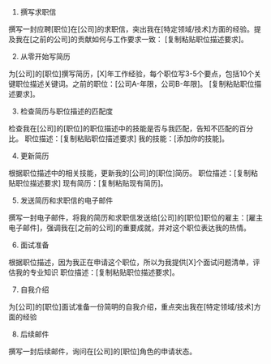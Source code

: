 1. 撰写求职信

撰写一封应聘[职位]在[公司]的求职信，突出我在[特定领域/技术]方面的经验。提及我在[之前的公司]的贡献如何与工作要求一致：
[复制粘贴职位描述要求]。

2. 从零开始写简历

为[公司]的[职位]撰写简历，[X]年工作经验，每个职位写3-5个要点，包括10个关键职位描述关键词。之前的职位：[公司A-年限，公司B-年限]。
[复制粘贴职位描述要求]。

3. 检查简历与职位描述的匹配度

检查我在[公司]的[职位]的职位描述中的技能是否与我匹配，告知不匹配的百分比。
职位描述：[复制粘贴职位描述要求]
我的技能：[添加你的技能]。

4. 更新简历

根据职位描述中的相关技能，更新我的[公司]的[职位]简历。
职位描述：[复制粘贴职位描述要求]
现有简历：[复制粘贴现有简历]。

5. 发送简历和求职信的电子邮件

撰写一封电子邮件，将我的简历和求职信发送给[公司]的[职位]职位的雇主：[雇主电子邮件]，强调我在[之前的公司]的重要成就，并对这个职位表达我的热情。

6. 面试准备

根据职位描述，因为我正在申请这个职位，所以为我提供[X]个面试问题清单，评估我的专业知识
职位描述：[复制粘贴职位描述要求]。

7. 自我介绍

为[公司]的[职位]面试准备一份简明的自我介绍，重点突出我在[特定领域/技术]方面的经验

8. 后续邮件

撰写一封后续邮件，询问在[公司]的[职位]角色的申请状态。